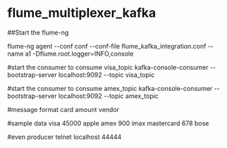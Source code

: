 # flume_multiplexer_kafka

##Start the flume-ng

flume-ng agent --conf conf --conf-file flume_kafka_integration.conf --name a1 -Dflume.root.logger=INFO,console

#start the consumer to consume visa_topic
kafka-console-consumer --bootstrap-server localhost:9092  --topic visa_topic

#start the consumer to consume amex_topic
kafka-console-consumer --bootstrap-server localhost:9092 --topic amex_topic


#message format
card amount vendor

#sample data
visa 45000 apple
amex 900 imax
mastercard 678 bose

#even producer
telnet localhost 44444
